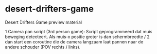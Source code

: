 # desert-drifters-game
Desert Drifters Game preview material

1 Camera pan script (3rd person game):
  Script geprogrammeerd dat muis beweging detecteert. Als muis-x positie groter is dan schermbreedte / 2 dan start een coroutine die de camera langzaam laat pannen naar de andere schouder (POV rechts / links).
